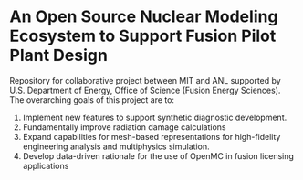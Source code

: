 # An Open Source Nuclear Modeling Ecosystem to Support Fusion Pilot Plant Design

Repository for collaborative project between MIT and ANL supported by
U.S. Department of Energy, Office of Science (Fusion Energy Sciences). The
overarching goals of this project are to:

1. Implement new features to support synthetic diagnostic development.
2. Fundamentally improve radiation damage calculations
3. Expand capabilities for mesh-based representations for high-fidelity
   engineering analysis and multiphysics simulation.
4. Develop data-driven rationale for the use of OpenMC in fusion licensing
   applications

